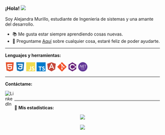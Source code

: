 ### ¡Hola! <img src="https://media.giphy.com/media/hvRJCLFzcasrR4ia7z/giphy.gif" width="25px">

Soy Alejandra Murillo, estudiante de Ingenieria de sistemas y una amante del desarrollo.

- :books: Me gusta estar siempre aprendiendo cosas nuevas.
- 💬 Preguntame [Aquí](https://github.com/AlejandraMurilloL/AlejandraMurilloL/issues) sobre cualquier cosa, estaré feliz de poder ayudarte. 

---

**Lenguajes y herramientas:**  

<code><img height="30" src="https://raw.githubusercontent.com/devicons/devicon/9f4f5cdb393299a81125eb5127929ea7bfe42889/icons/html5/html5-plain.svg"></code>
<code><img height="30" src="https://raw.githubusercontent.com/devicons/devicon/9f4f5cdb393299a81125eb5127929ea7bfe42889/icons/css3/css3-plain.svg"></code>
<code><img height="30" src="https://raw.githubusercontent.com/devicons/devicon/9f4f5cdb393299a81125eb5127929ea7bfe42889/icons/javascript/javascript-plain.svg"></code>
<code><img height="30" src="https://raw.githubusercontent.com/devicons/devicon/9f4f5cdb393299a81125eb5127929ea7bfe42889/icons/typescript/typescript-plain.svg"></code>
<code><img height="30" src="https://raw.githubusercontent.com/devicons/devicon/9f4f5cdb393299a81125eb5127929ea7bfe42889/icons/angularjs/angularjs-plain.svg"></code>
<code><img height="30" src="https://raw.githubusercontent.com/devicons/devicon/9f4f5cdb393299a81125eb5127929ea7bfe42889/icons/git/git-plain.svg"></code>
<code><img height="30" src="https://raw.githubusercontent.com/devicons/devicon/9f4f5cdb393299a81125eb5127929ea7bfe42889/icons/csharp/csharp-plain.svg"></code>
<code><img height="30" src="https://raw.githubusercontent.com/devicons/devicon/9f4f5cdb393299a81125eb5127929ea7bfe42889/icons/dotnetcore/dotnetcore-original.svg"></code> 

---

**Contáctame:**  

[<img align="left" alt="LinkedIn" width="30px" src="https://cdn.worldvectorlogo.com/logos/linkedin-icon-2.svg" />][linkedin]

<br />

---

🔎 **Mis estadísticas:**  

<p align="center"> <img src="https://github-readme-stats.vercel.app/api?username=AlejandraMurilloL&show_icons=true&theme=tokyonight"/>

<p align="center"> <img src="https://github-readme-stats.vercel.app/api/top-langs/?username=AlejandraMurilloL&layout=compact&show_icons=true&theme=tokyonight"/>

  
[linkedin]: https://www.linkedin.com/in/maria-alejandra-murillo-lara-880256189/
